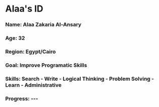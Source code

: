 <div>
  <h1>Alaa's ID </h1>
  <h3>Name: Alaa Zakaria Al-Ansary</h3>
  <h3>Age: 32</h3>
  <h3>Region: Egypt/Cairo</h3>
  <h3>Goal: Improve Programatic Skills</h3>
  <h3>Skills: Search - Write - Logical Thinking - Problem Solving - Learn - Administrative </h3>
  <h3>Progress: ---</h3>
</div>
